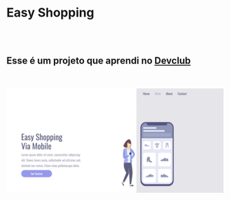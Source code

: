 <h1> Easy Shopping</h1>
<br>
<br>
<h2>Esse é um projeto que aprendi no <a href="https://rodolfomori.com.br/devclub">Devclub</a></h2>
<br>
<br>
<img src="https://github.com/Maxuel76S/Easy-Shopping/blob/main/assets/pc.png?raw=true" />


